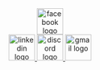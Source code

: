 <div align="center">
  <a href="https://www.facebook.com/butbubutbut" target="_blank">
    <img src="https://raw.githubusercontent.com/maurodesouza/profile-readme-generator/master/src/assets/icons/social/facebook/default.svg" width="52" height="52" alt="facebook logo"  />
  </a> <br>
  <a href="https://www.linkedin.com/in/robertosantos-dev/" target="_blank">
    <img src="https://raw.githubusercontent.com/maurodesouza/profile-readme-generator/master/src/assets/icons/social/linkedin/default.svg" width="52" height="52" alt="linkedin logo"  />
  </a>
  <a href="https://discordapp.com/users/518361867236802570" target="_blank">
    <img src="https://raw.githubusercontent.com/maurodesouza/profile-readme-generator/master/src/assets/icons/social/discord/default.svg" width="52" height="52" alt="discord logo"  />
  </a>
  <a href="robertsantos.dom@gmail.com" target="_blank">
    <img src="https://raw.githubusercontent.com/maurodesouza/profile-readme-generator/master/src/assets/icons/social/gmail/default.svg" width="52" height="52" alt="gmail logo"  />
  </a>
</div>
